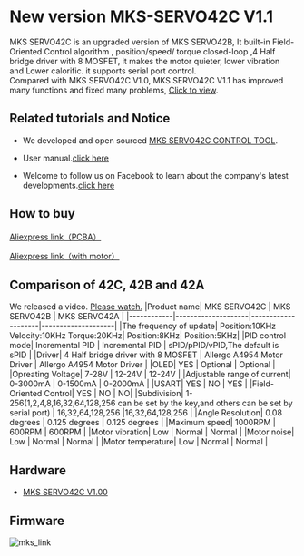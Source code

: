 # New version MKS-SERVO42C V1.1
MKS SERVO42C is an upgraded version of MKS SERVO42B, It built-in Field-Oriented Control algorithm , position/speed/ torque  closed-loop ,4 Half bridge driver with 8 MOSFET,  it makes the motor quieter, lower vibration and Lower calorific. it supports serial port control.  
Compared with MKS SERVO42C V1.0, MKS SERVO42C V1.1 has improved many functions and fixed many problems, [Click to view](https://github.com/makerbase-mks/MKS-SERVO42C/releases/tag/MKS-SERVO42C-V1.1).

## Related tutorials and Notice
* We developed and open sourced [MKS SERVO42C CONTROL TOOL](https://github.com/makerbase-mks/MKS-SERVO42C/tree/MKS-SERVO42C-V1.1/MKS%20SERVO42C%20CONTROL%20TOOL).

* User manual.[click here](https://github.com/makerbase-mks/MKS-SERVO42C/wiki)

* Welcome to follow us on Facebook to learn about the company's latest developments.[click here](https://www.facebook.com/Makerbase.mks/)
## How to buy
[Aliexpress link（PCBA）](https://www.aliexpress.com/item/1005003340856835.html)

[Aliexpress link（with motor）](https://www.aliexpress.com/item/1005003341058386.html)
## Comparison of 42C, 42B and 42A
We released a video. [Please watch.](https://www.youtube.com/watch?v=23O0bUudVkM)
|Product name| MKS SERVO42C | MKS SERVO42B | MKS SERVO42A | 
|------------|--------------------|--------------------|--------------------|
|The frequency of update| Position:10KHz Velocity:10KHz Torque:20KHz| Position:8KHz| Position:5KHz|
|PID control mode| Incremental PID | Incremental PID | sPID/pPID/vPID,The default is sPID |
|Driver| 4 Half bridge driver with 8 MOSFET | Allergo A4954 Motor Driver | Allergo A4954 Motor Driver |
|OLED| YES | Optional | Optional |
|Opreating Voltage| 7-28V | 12-24V | 12-24V |
|Adjustable range of current| 0-3000mA | 0-1500mA | 0-2000mA |
|USART| YES | NO | YES |
|Field-Oriented Control| YES | NO | NO|
|Subdivision| 1-256(1,2,4,8,16,32,64,128,256 can be set by the key,and others can be set by serial port) | 16,32,64,128,256 |16,32,64,128,256 |
|Angle Resolution| 0.08 degrees | 0.125 degrees | 0.125 degrees |
|Maximum speed| 1000RPM | 600RPM | 600RPM |
|Motor vibration| Low | Normal | Normal |
|Motor noise| Low | Normal | Normal |
|Motor temperature| Low | Normal | Normal |
## Hardware
* [MKS SERVO42C V1.00](https://github.com/makerbase-mks/MKS-SERVO42C/tree/main/Hardware/MKS%20SERVO42C%20V1.00)
## Firmware
![mks_link](https://user-images.githubusercontent.com/12979070/149611774-c2e4e56f-ee07-46c2-abff-a3e3cdd629ae.png)
